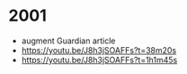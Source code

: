 # 2001

- augment Guardian article
- https://youtu.be/J8h3jSOAFFs?t=38m20s
- https://youtu.be/J8h3jSOAFFs?t=1h1m45s
